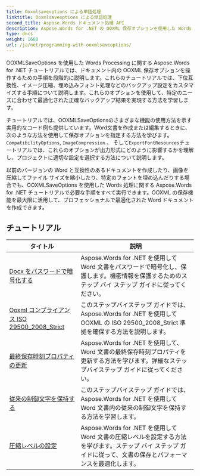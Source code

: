 ```yaml
---
title: Ooxmlsaveoptions による単語処理
linktitle: Ooxmlsaveoptions による単語処理
second_title: Aspose.Words ドキュメント処理 API
description: Aspose.Words for .NET の OOXML 保存オプションを使用した Words 処理について学習します。OOXML 形式で Word 文書を保存するための操作とカスタマイズを行うための包括的なチュートリアルとサンプル コードです。
type: docs
weight: 1660
url: /ja/net/programming-with-ooxmlsaveoptions/
---
```

OOXMLSaveOptions を使用した Words Processing に関する Aspose.Words for .NET チュートリアルでは、ドキュメント内の OOXML 保存オプションを操作するための手順を段階的に説明します。これらのチュートリアルでは、下位互換性、イメージ圧縮、埋め込みフォント処理などのバックアップ設定をカスタマイズする手順について説明します。これらのオプションを使用して、特定のニーズに合わせて最適化された正確なバックアップ結果を実現する方法を学習します。

チュートリアルでは、OOXMLSaveOptionsのさまざまな機能の使用方法を示す実用的なコード例も提供しています。Word文書を作成または編集するときに、次のような方法を使用して保存オプションを指定する方法を学びます。`CompatibilityOptions`, `ImageCompression` 、 そして`ExportFontResources`チュートリアルでは、これらのオプションが出力形式にどのように影響するかを理解し、プロジェクトに適切な設定を選択する方法について説明します。

以前のバージョンの Word と互換性のあるドキュメントを作成したり、画像を圧縮してファイル サイズを縮小したり、特定のフォントを埋め込んだりする場合でも、OOXMLSaveOptions を使用した Words 処理に関する Aspose.Words for .NET チュートリアルで必要な手順をすべて実行できます。OOXML の保存機能を最大限に活用して、プロフェッショナルで最適化された Word ドキュメントを作成できます。

 ## チュートリアル
| タイトル | 説明 |
| --- | --- |
| [Docx をパスワードで暗号化する](./encrypt-docx-with-password/) | Aspose.Words for .NET を使用して Word 文書をパスワードで暗号化し、保護します。機密情報を保護するためのステップ バイ ステップ ガイドに従ってください。 |
| [Ooxml コンプライアンス ISO 29500_2008_Strict](./ooxml-compliance-iso-29500_2008_strict/) | このステップバイステップ ガイドでは、Aspose.Words for .NET を使用して OOXML の ISO 29500_2008_Strict 準拠を確保する方法を説明します。 |
| [最終保存時刻プロパティの更新](./update-last-saved-time-property/) | Aspose.Words for .NET を使用して、Word 文書の最終保存時刻プロパティを更新する方法を学びます。詳細なステップバイステップ ガイドに従ってください。 |
| [従来の制御文字を保持する](./keep-legacy-control-chars/) | このステップバイステップ ガイドでは、Aspose.Words for .NET を使用して Word 文書内の従来の制御文字を保持する方法を学習します。 |
| [圧縮レベルの設定](./set-compression-level/) | Aspose.Words for .NET を使用して Word 文書の圧縮レベルを設定する方法を学びます。ステップ バイ ステップ ガイドに従って、文書の保存とパフォーマンスを最適化します。 |